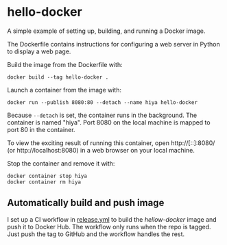 # hello-docker

A simple example of setting up, building, and running a Docker image.

The Dockerfile contains instructions for 
configuring a web server in Python
to display a web page.

Build the image from the Dockerfile with:
```
docker build --tag hello-docker .
```

Launch a container from the image with:
```
docker run --publish 8080:80 --detach --name hiya hello-docker
```
Because `--detach` is set, the container runs in the background.
The container is named "hiya".
Port 8080 on the local machine is mapped to port 80 in the container.

To view the exciting result of running this container, open 
http://[::]:8080/ (or http://localhost:8080)
in a web browser on your local machine.

Stop the container and remove it with:
```
docker container stop hiya
docker container rm hiya
```

## Automatically build and push image

I set up a CI workflow in [release.yml](./.github/workflows/release.yml)
to build the *hellow-docker* image and push it to Docker Hub.
The workflow only runs when the repo is tagged.
Just push the tag to GitHub and the workflow handles the rest.
